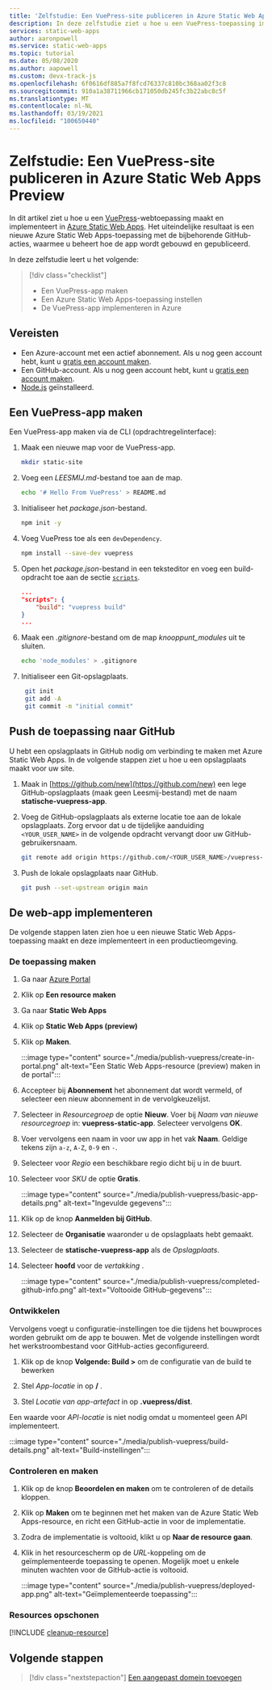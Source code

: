 ```yaml
---
title: 'Zelfstudie: Een VuePress-site publiceren in Azure Static Web Apps'
description: In deze zelfstudie ziet u hoe u een VuePress-toepassing implementeert in Azure Static Web Apps.
services: static-web-apps
author: aaronpowell
ms.service: static-web-apps
ms.topic: tutorial
ms.date: 05/08/2020
ms.author: aapowell
ms.custom: devx-track-js
ms.openlocfilehash: 6f0616df885a7f8fcd76337c810bc368aa02f3c8
ms.sourcegitcommit: 910a1a38711966cb171050db245fc3b22abc8c5f
ms.translationtype: MT
ms.contentlocale: nl-NL
ms.lasthandoff: 03/19/2021
ms.locfileid: "100650440"
---
```

# <a name="tutorial-publish-a-vuepress-site-to-azure-static-web-apps-preview"></a>Zelfstudie: Een VuePress-site publiceren in Azure Static Web Apps Preview

In dit artikel ziet u hoe u een [VuePress](https://vuepress.vuejs.org/)-webtoepassing maakt en implementeert in [Azure Static Web Apps](overview.md). Het uiteindelijke resultaat is een nieuwe Azure Static Web Apps-toepassing met de bijbehorende GitHub-acties, waarmee u beheert hoe de app wordt gebouwd en gepubliceerd.

In deze zelfstudie leert u het volgende:

> [!div class="checklist"]
>
> - Een VuePress-app maken
> - Een Azure Static Web Apps-toepassing instellen
> - De VuePress-app implementeren in Azure

## <a name="prerequisites"></a>Vereisten

- Een Azure-account met een actief abonnement. Als u nog geen account hebt, kunt u [gratis een account maken](https://azure.microsoft.com/free/).
- Een GitHub-account. Als u nog geen account hebt, kunt u [gratis een account maken](https://github.com/join).
- [Node.js](https://nodejs.org) geïnstalleerd.

## <a name="create-a-vuepress-app"></a>Een VuePress-app maken

Een VuePress-app maken via de CLI (opdrachtregelinterface):

1. Maak een nieuwe map voor de VuePress-app.

   ```bash
   mkdir static-site
   ```

1. Voeg een _LEESMIJ.md_-bestand toe aan de map.

   ```bash
   echo '# Hello From VuePress' > README.md
   ```

1. Initialiseer het _package.json_-bestand.

   ```bash
   npm init -y
   ```

1. Voeg VuePress toe als een `devDependency`.

   ```bash
   npm install --save-dev vuepress
   ```

1. Open het _package.json_-bestand in een teksteditor en voeg een build-opdracht toe aan de sectie [`scripts`](https://docs.npmjs.com/cli-commands/run-script.html).

   ```json
   ...
   "scripts": {
       "build": "vuepress build"
   }
   ...
   ```

1. Maak een _.gitignore_-bestand om de map _knooppunt\_modules_ uit te sluiten.

    ```bash
    echo 'node_modules' > .gitignore
    ```

1. Initialiseer een Git-opslagplaats.

   ```bash
    git init
    git add -A
    git commit -m "initial commit"
   ```

## <a name="push-your-application-to-github"></a>Push de toepassing naar GitHub

U hebt een opslagplaats in GitHub nodig om verbinding te maken met Azure Static Web Apps. In de volgende stappen ziet u hoe u een opslagplaats maakt voor uw site.

1. Maak in [https://github.com/new](https://github.com/new) een lege GitHub-opslagplaats (maak geen Leesmij-bestand) met de naam **statische-vuepress-app**.

1. Voeg de GitHub-opslagplaats als externe locatie toe aan de lokale opslagplaats. Zorg ervoor dat u de tijdelijke aanduiding `<YOUR_USER_NAME>` in de volgende opdracht vervangt door uw GitHub-gebruikersnaam.

   ```bash
   git remote add origin https://github.com/<YOUR_USER_NAME>/vuepress-static-app
   ```

1. Push de lokale opslagplaats naar GitHub.

   ```bash
   git push --set-upstream origin main
   ```

## <a name="deploy-your-web-app"></a>De web-app implementeren

De volgende stappen laten zien hoe u een nieuwe Static Web Apps-toepassing maakt en deze implementeert in een productieomgeving.

### <a name="create-the-application"></a>De toepassing maken

1. Ga naar [Azure Portal](https://portal.azure.com)
1. Klik op **Een resource maken**
1. Ga naar **Static Web Apps**
1. Klik op **Static Web Apps (preview)**
1. Klik op **Maken**.

   :::image type="content" source="./media/publish-vuepress/create-in-portal.png" alt-text="Een Static Web Apps-resource (preview) maken in de portal":::

1. Accepteer bij **Abonnement** het abonnement dat wordt vermeld, of selecteer een nieuw abonnement in de vervolgkeuzelijst.

1. Selecteer in _Resourcegroep_ de optie **Nieuw**. Voer bij _Naam van nieuwe resourcegroep_ in: **vuepress-static-app**. Selecteer vervolgens **OK**.

1. Voer vervolgens een naam in voor uw app in het vak **Naam**. Geldige tekens zijn `a-z`, `A-Z`, `0-9` en `-`.

1. Selecteer voor _Regio_ een beschikbare regio dicht bij u in de buurt.

1. Selecteer voor _SKU_ de optie **Gratis**.

   :::image type="content" source="./media/publish-vuepress/basic-app-details.png" alt-text="Ingevulde gegevens":::

1. Klik op de knop **Aanmelden bij GitHub**.

1. Selecteer de **Organisatie** waaronder u de opslagplaats hebt gemaakt.

1. Selecteer de **statische-vuepress-app** als de _Opslagplaats_.

1. Selecteer **hoofd** voor de _vertakking_ .

   :::image type="content" source="./media/publish-vuepress/completed-github-info.png" alt-text="Voltooide GitHub-gegevens":::

### <a name="build"></a>Ontwikkelen

Vervolgens voegt u configuratie-instellingen toe die tijdens het bouwproces worden gebruikt om de app te bouwen. Met de volgende instellingen wordt het werkstroombestand voor GitHub-acties geconfigureerd.

1. Klik op de knop **Volgende: Build >** om de configuratie van de build te bewerken

1. Stel _App-locatie_ in op **/** .

1. Stel _Locatie van app-artefact_ in op **.vuepress/dist**.

Een waarde voor _API-locatie_ is niet nodig omdat u momenteel geen API implementeert.

   :::image type="content" source="./media/publish-vuepress/build-details.png" alt-text="Build-instellingen":::

### <a name="review-and-create"></a>Controleren en maken

1. Klik op de knop **Beoordelen en maken** om te controleren of de details kloppen.

1. Klik op **Maken** om te beginnen met het maken van de Azure Static Web Apps-resource, en richt een GitHub-actie in voor de implementatie.

1. Zodra de implementatie is voltooid, klikt u op **Naar de resource gaan**.

1. Klik in het resourcescherm op de _URL_-koppeling om de geïmplementeerde toepassing te openen. Mogelijk moet u enkele minuten wachten voor de GitHub-actie is voltooid.

   :::image type="content" source="./media/publish-vuepress/deployed-app.png" alt-text="Geïmplementeerde toepassing":::

### <a name="clean-up-resources"></a>Resources opschonen

[!INCLUDE [cleanup-resource](../../includes/static-web-apps-cleanup-resource.md)]

## <a name="next-steps"></a>Volgende stappen

> [!div class="nextstepaction"]
> [Een aangepast domein toevoegen](custom-domain.md)
